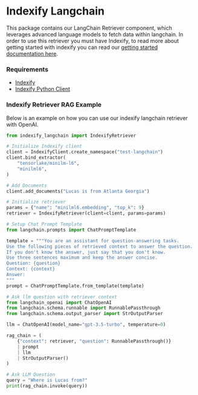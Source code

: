 # Indexify Langchain

This package contains our LangChain Retriever component, which leverages advanced language models to fetch data within langchain. In order to use this retriever you must have Indexify, to read more about getting started with indexify you can read our [getting started documentation here](https://getindexify.ai/getting_started/).

### Requirements
- [Indexify](https://getindexify.ai/getting_started/)
- [Indexify Python Client](https://pypi.org/project/indexify/)

### Indexify Retriever RAG Example
Below is an example on how you can use our indexify langchain retriever with OpenAI.

```python
from indexify_langchain import IndexifyRetriever

# Initialize Indexify client
client = IndexifyClient.create_namespace("test-langchain")
client.bind_extractor(
    "tensorlake/minilm-l6",
    "minilml6",
)

# Add Documents
client.add_documents("Lucas is from Atlanta Georgia")

# Initialize retriever
params = {"name": "minilml6.embedding", "top_k": 9}
retriever = IndexifyRetriever(client=client, params=params)

# Setup Chat Prompt Template
from langchain.prompts import ChatPromptTemplate

template = """You are an assistant for question-answering tasks. 
Use the following pieces of retrieved context to answer the question. 
If you don't know the answer, just say that you don't know. 
Use three sentences maximum and keep the answer concise.
Question: {question} 
Context: {context} 
Answer:
"""
prompt = ChatPromptTemplate.from_template(template)

# Ask llm question with retriever context
from langchain_openai import ChatOpenAI
from langchain.schema.runnable import RunnablePassthrough
from langchain.schema.output_parser import StrOutputParser

llm = ChatOpenAI(model_name="gpt-3.5-turbo", temperature=0)

rag_chain = (
    {"context": retriever, "question": RunnablePassthrough()}
    | prompt
    | llm
    | StrOutputParser()
)

# Ask LLM Question
query = "Where is Lucas from?"
print(rag_chain.invoke(query))
```